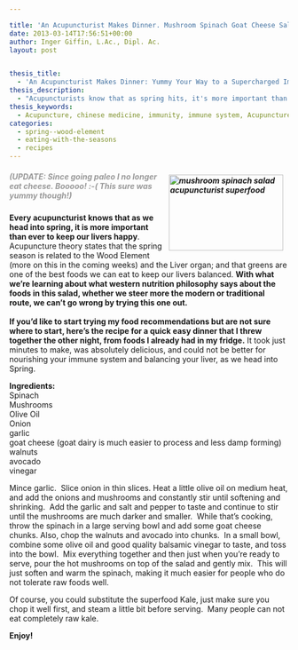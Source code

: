 ```yaml
---

title: 'An Acupuncturist Makes Dinner. Mushroom Spinach Goat Cheese Salad: Yummy your way to SuperImmunity!'
date: 2013-03-14T17:56:51+00:00
author: Inger Giffin, L.Ac., Dipl. Ac.
layout: post


thesis_title:
  - 'An Acupuncturist Makes Dinner: Yummy Your Way to a Supercharged Immune System with this Mushroom Spinach Salad.'
thesis_description:
  - "Acupuncturists know that as spring hits, it's more important than ever to keep our livers happy.  This recipe is filled with liver balancing greens! "
thesis_keywords:
  - Acupuncture, chinese medicine, immunity, immune system, Acupuncture Fort Collins, Fort Collins Acupuncture, eating for immunity
categories:
  - spring--wood-element
  - eating-with-the-seasons
  - recipes
---
```

##### <img src="http://ih.constantcontact.com/fs124/1102844965003/img/146.jpg" alt="mushroom spinach salad acupuncturist superfood" width="206" height="137" align="right" border="0" hspace="10" vspace="5" />**<span style="color: #999999;">(UPDATE: Since going paleo I no longer eat cheese. Booooo! :-( This sure was yummy though!)</span>** 

<div>
  <strong>Every acupuncturist knows that as we head into spring, it is more important than ever to keep our livers happy</strong>.  Acupuncture theory states that the spring season is related to the Wood Element (more on this in the coming weeks) and the Liver organ; and that greens are one of the best foods we can eat to keep our livers balanced. <strong>With what we&#8217;re learning about what western nutrition philosophy says about the foods in this salad, whether we steer more the modern or traditional route, we can&#8217;t go wrong by trying this one out.</strong>
</div>

<div>
  <strong> </strong>
</div>

<div>
  <strong>If you&#8217;d like to start trying my food recommendations but are not sure where to start, here&#8217;s the recipe for a quick easy dinner that I threw together the other night, from foods I already had in my fridge.</strong> It took just minutes to make, was absolutely delicious, and could not be better for nourishing your immune system and balancing your liver, as we head into Spring.
</div>

<p style="text-align: left;">
  <strong>Ingredients:</strong><br /> Spinach<br /> Mushrooms<br /> Olive Oil<br /> Onion<br /> garlic<br /> goat cheese (goat dairy is much easier to process and less damp forming)<br /> walnuts<br /> avocado<br /> vinegar
</p>

Mince garlic.  Slice onion in thin slices. Heat a little olive oil on medium heat, and add the onions and mushrooms and constantly stir until softening and shrinking.  Add the garlic and salt and pepper to taste and continue to stir until the mushrooms are much darker and smaller.  While that&#8217;s cooking, throw the spinach in a large serving bowl and add some goat cheese chunks. Also, chop the walnuts and avocado into chunks.  In a small bowl, combine some olive oil and good quality balsamic vinegar to taste, and toss into the bowl.  Mix everything together and then just when you&#8217;re ready to serve, pour the hot mushrooms on top of the salad and gently mix.  This will just soften and warm the spinach, making it much easier for people who do not tolerate raw foods well.

Of course, you could substitute the superfood Kale, just make sure you chop it well first, and steam a little bit before serving.  Many people can not eat completely raw kale.

**Enjoy!**